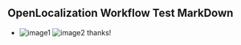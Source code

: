 ## OpenLocalization Workflow Test MarkDown
* ![image1](.\ed31b70d-5946-4f36-871a-51118a4ab7f6.png)   ![image2](.\69cdfbe9-67be-4967-9693-f158857d75ff.png) 
thanks!